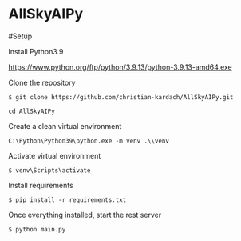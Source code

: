 # AllSkyAIPy

#Setup

Install Python3.9

https://www.python.org/ftp/python/3.9.13/python-3.9.13-amd64.exe

Clone the repository

```$ git clone https://github.com/christian-kardach/AllSkyAIPy.git```

```cd AllSkyAIPy```

Create a clean virtual environment

```C:\Python\Python39\python.exe -m venv .\\venv```

Activate virtual environment

```$ venv\Scripts\activate```

Install requirements

```$ pip install -r requirements.txt```

Once everything installed, start the rest server

```$ python main.py```